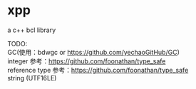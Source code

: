 # xpp
a c++ bcl library



TODO: <br>
GC(使用：bdwgc or https://github.com/yechaoGitHub/GC) <br>
integer  参考：https://github.com/foonathan/type_safe <br>
reference type   参考：https://github.com/foonathan/type_safe <br>
string (UTF16LE) <br>



